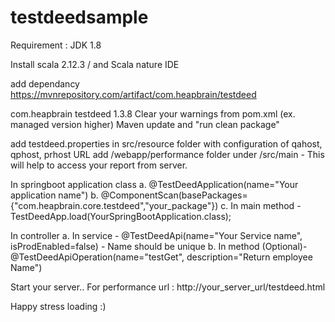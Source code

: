 # testdeedsample
Requirement : JDK 1.8

Install scala 2.12.3 / and Scala nature IDE

add dependancy https://mvnrepository.com/artifact/com.heapbrain/testdeed

com.heapbrain testdeed 1.3.8
Clear your warnings from pom.xml (ex. managed version higher) Maven update and "run clean package"

add testdeed.properties in src/resource folder with configuration of qahost, qphost, prhost URL add /webapp/performance folder under /src/main - This will help to access your report from server.

In springboot application class a. @TestDeedApplication(name="Your application name") b. @ComponentScan(basePackages= {"com.heapbrain.core.testdeed","your_package"}) c. In main method - TestDeedApp.load(YourSpringBootApplication.class);

In controller a. In service - @TestDeedApi(name="Your Service name", isProdEnabled=false) - Name should be unique b. In method (Optional)- @TestDeedApiOperation(name="testGet", description="Return employee Name")

Start your server.. For performance url : http://your_server_url/testdeed.html

Happy stress loading :)